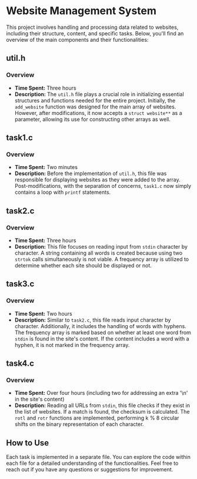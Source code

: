 # Website Management System

This project involves handling and processing data related to websites, including their structure, content, and specific tasks. Below, you'll find an overview of the main components and their functionalities:

## util.h

### Overview
- **Time Spent:** Three hours
- **Description:** The `util.h` file plays a crucial role in initializing essential structures and functions needed for the entire project. Initially, the `add_website` function was designed for the main array of websites. However, after modifications, it now accepts a `struct website**` as a parameter, allowing its use for constructing other arrays as well.

## task1.c

### Overview
- **Time Spent:** Two minutes
- **Description:** Before the implementation of `util.h`, this file was responsible for displaying websites as they were added to the array. Post-modifications, with the separation of concerns, `task1.c` now simply contains a loop with `printf` statements.

## task2.c

### Overview
- **Time Spent:** Three hours
- **Description:** This file focuses on reading input from `stdin` character by character. A string containing all words is created because using two `strtok` calls simultaneously is not viable. A frequency array is utilized to determine whether each site should be displayed or not.

## task3.c

### Overview
- **Time Spent:** Two hours
- **Description:** Similar to `task2.c`, this file reads input character by character. Additionally, it includes the handling of words with hyphens. The frequency array is marked based on whether at least one word from `stdin` is found in the site's content. If the content includes a word with a hyphen, it is not marked in the frequency array.

## task4.c

### Overview
- **Time Spent:** Over four hours (including two for addressing an extra '\n' in the site's content)
- **Description:** Reading all URLs from `stdin`, this file checks if they exist in the list of websites. If a match is found, the checksum is calculated. The `rotl` and `rotr` functions are implemented, performing k % 8 circular shifts on the binary representation of each character.

## How to Use

Each task is implemented in a separate file. You can explore the code within each file for a detailed understanding of the functionalities. Feel free to reach out if you have any questions or suggestions for improvement. 

